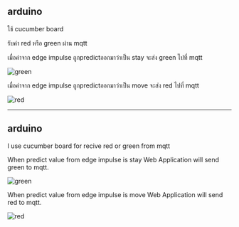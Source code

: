 ## arduino

ใช้ cucumber board 

รับค่า red หรือ green ผ่าน mqtt

เมื่อค่าจาก edge impulse ถูกpredictออกมาว่าเป็น stay จะส่ง green ไปที่ mqtt

![green](https://user-images.githubusercontent.com/61156321/145178812-ae4433a1-3dec-40f3-942f-b25bb7462d6a.jpg)


เมื่อค่าจาก edge impulse ถูกpredictออกมาว่าเป็น move จะส่ง red ไปที่ mqtt

![red](https://user-images.githubusercontent.com/61156321/145179514-8ca86353-60f3-4287-9412-28229ef1e52b.jpg)



---


## arduino

I use cucumber board for recive red or green from mqtt



When predict value from edge impulse is stay Web Application will send green to mqtt.

![green](https://user-images.githubusercontent.com/61156321/145178812-ae4433a1-3dec-40f3-942f-b25bb7462d6a.jpg)


When predict value from edge impulse is move Web Application will send red to mqtt.

![red](https://user-images.githubusercontent.com/61156321/145179514-8ca86353-60f3-4287-9412-28229ef1e52b.jpg)
